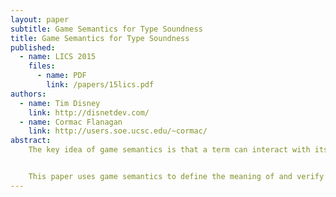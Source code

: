 ```yaml
---
layout: paper
subtitle: Game Semantics for Type Soundness
title: Game Semantics for Type Soundness
published:
  - name: LICS 2015
    files:
      - name: PDF
        link: /papers/15lics.pdf
authors:
  - name: Tim Disney
    link: http://disnetdev.com/
  - name: Cormac Flanagan
    link: http://users.soe.ucsc.edu/~cormac/
abstract:
    The key idea of game semantics is that a term can interact with its enclosing context via various events, such as function calls and returns. A trace is a sequence of such interaction events. The meaning of the term is then naturally represented by the set of all event traces that the term can generate. Game semantics allows us to define the meaning of both expressions and types in the same domain which enables an interesting alternative to subject reduction for proving type soundness.


    This paper uses game semantics to define the meaning of and verify type soundness for a sequence of programming languages, starting with a functional sequential language (the call-by-value simply-typed lambda calculus), and then extending that proof with subtyping, side effects, control effects, and concurrency. These proofs are reasonably short and fairly semantic in struc- ture, focusing on the relationship between the meanings of each term and its corresponding type. In particular, we show that the typing and subtyping relations are both conservative approximations of alternating trace containment.
---
```

